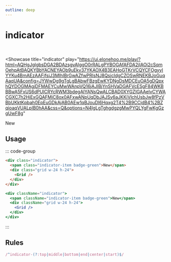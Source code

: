 ```yaml
---
outline: deep
---
```


# indicator

<br/>

<Showcase
  title="indicator"
  play="https://ui.elonehoo.me/play/?html=AQHgJglgbsDGA2BDAzsgvAIggO0rRALgPYBOGAfAFDA2jIAOi2cSqmOehpAtBAQKYBbYACNEYAOb9uEkv37YKAOX4B3EAHoGTKrVCQYCFOgyyIYYKu4BmAEzAAFjfsiJ3MIhIBrGwAZfwPRIsNJ8QsjcIdgCZOSwRNEKBJoGuqAaqUA&config=JYWwDg9gTgLgBAbwFBzgEwKYDNgDsMDCEuOA5gDQpxhQYDOGMAgjDFMAEYCuMwWAnpVQ16jAJIBjYnSHVaDGAFVcESgF84WKBBBwA5FxUS6dPUlCRYcRWM3bdegAIYANsQwALCBAD0XYGZIGAAelvCYWACGXC7h2HiExGQAFMjC8ox0AFxwANpUqDbJAJSy6aJKKiVlchUsbJw8fPzVBbUKktKpbah0EpEuGDkAjAB0AEw1qBJouDl6Hqxg2T4%2B9CCjdB4%2BZqioaqVUALpIB0hAA&css=Q&options=N4IgLgTghgdgzgMwPYQLYgFwKgGzgUwF8g"
>
  <div class="space-center">
    <div class="indicator">
      <span class="indicator-item badge-green">New</span>
      <div class="grid w-24 h-24">
        <Grid />
      </div>
    </div>
  </div>
</Showcase>

## Usage

::: code-group

```html [HTML]
<div class="indicator">
  <span class="indicator-item badge-green">New</span>
  <div class="grid w-24 h-24">
    <Grid />
  </div>
</div>
```

```jsx [JSX]
<div className="indicator">
  <span className="indicator-item badge-green">New</span>
  <div className="grid w-24 h-24">
    <Grid />
  </div>
</div>
```

:::

## Rules

```ts
/^indicator-(?:top|middle|bottom|end|center|start)$/
```
